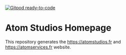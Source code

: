 [![Gitpod ready-to-code](https://img.shields.io/badge/Gitpod-ready--to--code-blue?logo=gitpod)](https://gitpod.io/#https://github.com/atomstudiosfr/homepage)

# Atom Studios Homepage

This repository generates the https://atomstudios.fr and https://atomservices.fr website.

